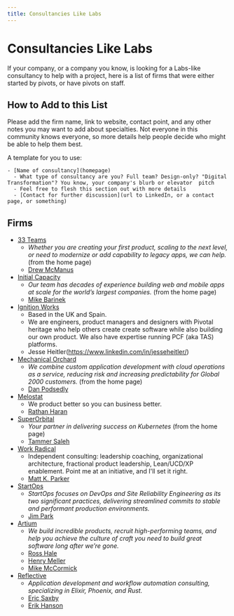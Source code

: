 ```yaml
---
title: Consultancies Like Labs
---
```


# Consultancies Like Labs

If your company, or a company you know, is looking for a Labs-like consultancy to help with a project, here is a list of firms that were either started by pivots, or have pivots on staff.

## How to Add to this List

Please add the firm name, link to website, contact point, and any other notes you may want to add about specialties. Not everyone in this community knows everyone, so more details help people decide who might be able to help them best.

A template for you to use:

```
- [Name of consultancy](homepage)
  - What type of consultancy are you? Full team? Design-only? "Digital Transformation"? You know, your company's blurb or elevator  pitch
  - Feel free to flesh this section out with more details
  - [Contact for further discussion](url to LinkedIn, or a contact page, or something)
```

## Firms

- [33 Teams](https://www.33teams.com/)
     - _Whether you are creating your first product, scaling to the next level, or need to modernize or add capability to legacy apps, we can help._ (from the home page)
     - [Drew McManus](https://www.33teams.com/contact)
- [Initial Capacity](https://www.initialcapacity.io/)
    - _Our team has decades of experience building web and mobile apps at scale for the world’s largest companies._ (from the home page)
    - [Mike Barinek](https://www.linkedin.com/in/barinek/)
- [Ignition Works](https://ignition.works)
    - Based in the UK and Spain.
    - We are engineers, product managers and designers with Pivotal heritage who help others create create software while also building our own product. We also have expertise running PCF (aka TAS) platforms.
    - Jesse Heitler(https://www.linkedin.com/in/jesseheitler/)
- [Mechanical Orchard](https://www.mechanical-orchard.com/)
    - _We combine custom application development with cloud operations as a service, reducing risk and increasing predictability for Global 2000 customers._ (from the home page)
    - [Dan Podsedly](https://www.linkedin.com/in/dan-podsedly-9945996/)
- [Melostat](https://melostat.com)
    - We product better so you can business better. 
    - [Rathan Haran](https://www.linkedin.com/in/rathanharan)
- [SuperOrbital](https://superorbital.io)
    - _Your partner in delivering success on Kubernetes_ (from the home page)
    - [Tammer Saleh](https://www.linkedin.com/in/tammersaleh/)
- [Work Radical](https://www.linkedin.com/company/work-radical?trk=profile-position)
    - Independent consulting: leadership coaching, organizational architecture, fractional product leadership, Lean/UCD/XP enablement. Point me at an initiative, and I'll set it right.
    - [Matt K. Parker](https://mattkparker.com)
- [StartOps](https://startops.us)
    - _StartOps focuses on DevOps and Site Reliability Engineering as its two significant practices, delivering streamlined commits to stable and performant production environments._
    - [Jim Park](https://www.linkedin.com/in/jim80net/)
- [Artium](https://thisisartium.com)
    - _We build incredible products, recruit high-performing teams, and help you achieve the culture of craft you need to build great software long after we’re gone._
    - [Ross Hale](https://www.linkedin.com/in/rosshale/)
    - [Henry Meller](https://www.linkedin.com/in/henrymeller/)
    - [Mike McCormick](https://www.linkedin.com/in/get-to-know-mike/)
- [Reflective](https://reflective.dev)
    - _Application development and workflow automation consulting, specializing in Elixir, Phoenix, and Rust._
    - [Eric Saxby](https://www.linkedin.com/in/ericsaxby/)
    - [Erik Hanson](https://www.linkedin.com/in/eahanson/)
